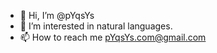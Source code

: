- 👋 Hi, I’m @pYqsYs
- 👀 I’m interested in natural languages.
- 📫 How to reach me pYqsYs.com@gmail.com

<!---
pYqsYs/pYqsYs is a ✨ special ✨ repository because its `README.md` (this file) appears on your GitHub profile.
You can click the Preview link to take a look at your changes.
--->
